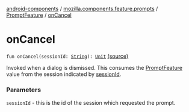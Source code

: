 [android-components](../../index.md) / [mozilla.components.feature.prompts](../index.md) / [PromptFeature](index.md) / [onCancel](./on-cancel.md)

# onCancel

`fun onCancel(sessionId: `[`String`](https://kotlinlang.org/api/latest/jvm/stdlib/kotlin/-string/index.html)`): `[`Unit`](https://kotlinlang.org/api/latest/jvm/stdlib/kotlin/-unit/index.html) [(source)](https://github.com/mozilla-mobile/android-components/blob/master/components/feature/prompts/src/main/java/mozilla/components/feature/prompts/PromptFeature.kt#L354)

Invoked when a dialog is dismissed. This consumes the [PromptFeature](index.md)
value from the session indicated by [sessionId](on-cancel.md#mozilla.components.feature.prompts.PromptFeature$onCancel(kotlin.String)/sessionId).

### Parameters

`sessionId` - this is the id of the session which requested the prompt.